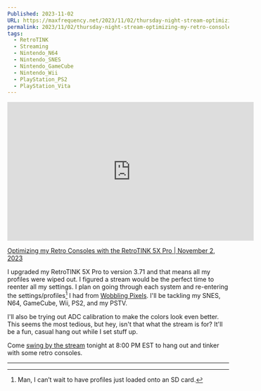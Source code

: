 ```yaml
---
Published: 2023-11-02
URL: https://maxfrequency.net/2023/11/02/thursday-night-stream-optimizing-my-retro-consoles-with-the-retrotink-5x/
permalink: 2023/11/02/thursday-night-stream-optimizing-my-retro-consoles-with-the-retrotink-5x/
tags:
  - RetroTINK
  - Streaming
  - Nintendo_N64
  - Nintendo_SNES
  - Nintendo_GameCube
  - Nintendo_Wii
  - PlayStation_PS2
  - PlayStation_Vita
---
```

<div class=iframe-container>
<iframe width="560" height="315" src="https://www.youtube-nocookie.com/embed/nQ_V3T8egCw?si=I5z6RO7d3EtVjd_e" title="YouTube video player" frameborder="0" allow="accelerometer; autoplay; clipboard-write; encrypted-media; gyroscope; picture-in-picture; web-share" allowfullscreen></iframe>
</div>

[Optimizing my Retro Consoles with the RetroTINK 5X Pro | November 2, 2023](https://www.youtube.com/live/nQ_V3T8egCw)

I upgraded my RetroTINK 5X Pro to version 3.71 and that means all my profiles were wiped out. I figured a stream would be the perfect time to reenter all my settings. I plan on going through each system and re-entering the settings/profiles[^1] I had from [Wobbling Pixels](https://www.youtube.com/channel/UC7cKyiyU7IK9cLZXxSA0sPg). I'll be tackling my SNES, N64, GameCube, Wii, PS2, and my PSTV.

I'll also be trying out ADC calibration to make the colors look even better. This seems the most tedious, but hey, isn't that what the stream is for? It'll be a fun, casual hang out while I set stuff up.

Come [swing by the stream](http://maxfrequency.live) tonight at 8:00 PM EST to hang out and tinker with some retro consoles.

---
[^1]: Man, I can’t wait to have profiles just loaded onto an SD card.
